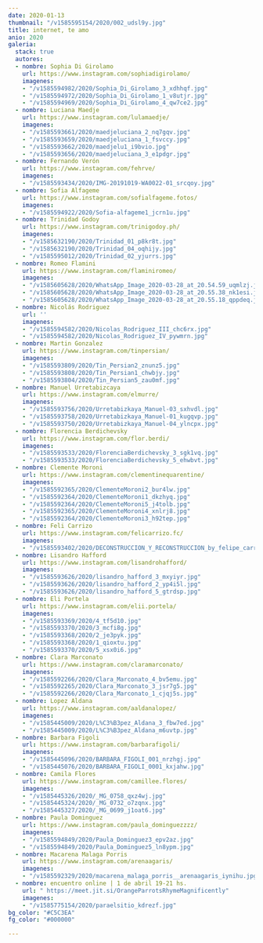 ```yaml
---
date: 2020-01-13
thumbnail: "/v1585595154/2020/002_udsl9y.jpg"
title: internet, te amo
anio: 2020
galeria:
  stack: true
  autores:
  - nombre: Sophia Di Girolamo
    url: https://www.instagram.com/sophiadigirolamo/
    imagenes:
    - "/v1585594982/2020/Sophia_Di_Girolamo_3_xdhhqf.jpg"
    - "/v1585594972/2020/Sophia_Di_Girolamo_1_v8utjr.jpg"
    - "/v1585594969/2020/Sophia_Di_Girolamo_4_qw7ce2.jpg"
  - nombre: Luciana Maedje
    url: https://www.instagram.com/lulamaedje/
    imagenes:
    - "/v1585593661/2020/maedjeluciana_2_nq7gqv.jpg"
    - "/v1585593659/2020/maedjeluciana_1_fsvccy.jpg"
    - "/v1585593662/2020/maedjelu1_i9bvio.jpg"
    - "/v1585593656/2020/maedjeluciana_3_e1pdgr.jpg"
  - nombre: Fernando Verón
    url: https://www.instagram.com/fehrve/
    imagenes:
    - "/v1585593434/2020/IMG-20191019-WA0022-01_srcqoy.jpg"
  - nombre: Sofia Alfageme
    url: https://www.instagram.com/sofialfageme.fotos/
    imagenes:
    - "/v1585594922/2020/Sofia-alfageme1_jcrn1u.jpg"
  - nombre: Trinidad Godoy
    url: https://www.instagram.com/trinigodoy.ph/
    imagenes:
    - "/v1585632190/2020/Trinidad_01_p8kr8t.jpg"
    - "/v1585632190/2020/Trinidad_04_oqhijy.jpg"
    - "/v1585595012/2020/Trinidad_02_yjurrs.jpg"
  - nombre: Romeo Flamini
    url: https://www.instagram.com/flaminiromeo/
    imagenes:
    - "/v1585605628/2020/WhatsApp_Image_2020-03-28_at_20.54.59_uqmlzj.jpg"
    - "/v1585605628/2020/WhatsApp_Image_2020-03-28_at_20.55.38_nk1esi.jpg"
    - "/v1585605628/2020/WhatsApp_Image_2020-03-28_at_20.55.18_qppdeq.jpg"
  - nombre: Nicolás Rodriguez
    url: ''
    imagenes:
    - "/v1585594582/2020/Nicolas_Rodriguez_III_chc6rx.jpg"
    - "/v1585594582/2020/Nicolas_Rodriguez_IV_pywmrn.jpg"
  - nombre: Martin Gonzalez
    url: https://www.instagram.com/tinpersian/
    imagenes:
    - "/v1585593809/2020/Tin_Persian2_znunz5.jpg"
    - "/v1585593808/2020/Tin_Persian1_chwbjy.jpg"
    - "/v1585593804/2020/Tin_Persian5_zau0mf.jpg"
  - nombre: Manuel Urretabizcaya
    url: https://www.instagram.com/elmurre/
    imagenes:
    - "/v1585593756/2020/Urretabizkaya_Manuel-03_sxhvdl.jpg"
    - "/v1585593758/2020/Urretabizkaya_Manuel-01_kugqvp.jpg"
    - "/v1585593750/2020/Urretabizkaya_Manuel-04_ylncpx.jpg"
  - nombre: Florencia Berdichevsky
    url: https://www.instagram.com/flor.berdi/
    imagenes:
    - "/v1585593533/2020/FlorenciaBerdichevsky_3_sgk1vq.jpg"
    - "/v1585593533/2020/FlorenciaBerdichevsky_5_ehwbvt.jpg"
  - nombre: Clemente Moroni
    url: https://www.instagram.com/clementinequarentine/
    imagenes:
    - "/v1585592365/2020/ClementeMoroni2_bur4lw.jpg"
    - "/v1585592364/2020/ClementeMoroni1_dkzhyq.jpg"
    - "/v1585592364/2020/ClementeMoroni5_j4tolb.jpg"
    - "/v1585592365/2020/ClementeMoroni4_xnlrj8.jpg"
    - "/v1585592364/2020/ClementeMoroni3_h92tep.jpg"
  - nombre: Feli Carrizo
    url: https://www.instagram.com/felicarrizo.fc/
    imagenes:
    - "/v1585593402/2020/DECONSTRUCCION_Y_RECONSTRUCCION_by_felipe_carrizo_teszpi.jpg"
  - nombre: Lisandro Hafford
    url: https://www.instagram.com/lisandrohafford/
    imagenes:
    - "/v1585593626/2020/lisandro_hafford_3_mxyiyr.jpg"
    - "/v1585593626/2020/lisandro_hafford_2_yp4i5l.jpg"
    - "/v1585593626/2020/lisandro_hafford_5_gtrdsp.jpg"
  - nombre: Eli Portela
    url: https://www.instagram.com/elii.portela/
    imagenes:
    - "/v1585593369/2020/4_tf5d10.jpg"
    - "/v1585593370/2020/3_mcfi8g.jpg"
    - "/v1585593368/2020/2_je3pyk.jpg"
    - "/v1585593368/2020/1_qioxtu.jpg"
    - "/v1585593370/2020/5_xsx0i6.jpg"
  - nombre: Clara Marconato
    url: https://www.instagram.com/claramarconato/
    imagenes:
    - "/v1585592266/2020/Clara_Marconato_4_bv5emu.jpg"
    - "/v1585592265/2020/Clara_Marconato_3_jsr7g5.jpg"
    - "/v1585592266/2020/Clara_Marconato_1_cjqj5s.jpg"
  - nombre: Lopez Aldana
    url: https://www.instagram.com/aaldanalopez/
    imagenes:
    - "/v1585445009/2020/L%C3%B3pez_Aldana_3_fbw7ed.jpg"
    - "/v1585445009/2020/L%C3%B3pez_Aldana_m6uvtp.jpg"
  - nombre: Barbara Figoli
    url: https://www.instagram.com/barbarafigoli/
    imagenes:
    - "/v1585445096/2020/BARBARA_FIGOLI_001_nrzhgj.jpg"
    - "/v1585445076/2020/BARBARA_FIGOLI_0001_kxjahw.jpg"
  - nombre: Camila Flores
    url: https://www.instagram.com/camillee.flores/
    imagenes:
    - "/v1585445326/2020/_MG_0758_qxz4wj.jpg"
    - "/v1585445324/2020/_MG_0732_o7zqnx.jpg"
    - "/v1585445327/2020/_MG_0699_j1oat6.jpg"
  - nombre: Paula Dominguez
    url: https://www.instagram.com/paula_dominguezzzz/
    imagenes:
    - "/v1585594849/2020/Paula_Dominguez3_epv2az.jpg"
    - "/v1585594849/2020/Paula_Dominguez5_ln8ypm.jpg"
  - nombre: Macarena Malaga Porris
    url: https://www.instagram.com/arenaagaris/
    imagenes:
    - "/v1585592329/2020/macarena_malaga_porris__arenaagaris_iynihu.jpg"
  - nombre: encuentro online | 1 de abril 19-21 hs.
    url: " https://meet.jit.si/OrangeParrotsRhymeMagnificently"
    imagenes:
    - "/v1585775154/2020/paraelsitio_kdrezf.jpg"
bg_color: "#C5C3EA"
fg_color: "#000000"

---
```

